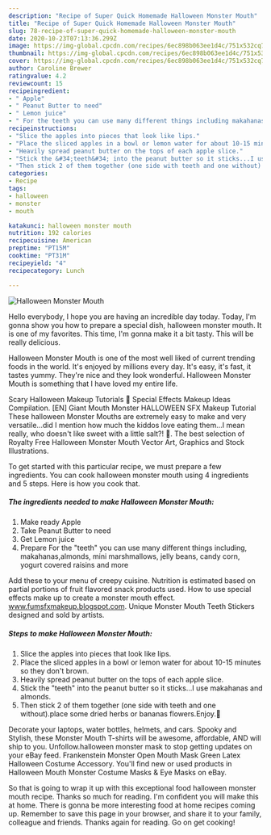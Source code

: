 ```yaml
---
description: "Recipe of Super Quick Homemade Halloween Monster Mouth"
title: "Recipe of Super Quick Homemade Halloween Monster Mouth"
slug: 78-recipe-of-super-quick-homemade-halloween-monster-mouth
date: 2020-10-23T07:13:36.299Z
image: https://img-global.cpcdn.com/recipes/6ec898b063ee1d4c/751x532cq70/halloween-monster-mouth-recipe-main-photo.jpg
thumbnail: https://img-global.cpcdn.com/recipes/6ec898b063ee1d4c/751x532cq70/halloween-monster-mouth-recipe-main-photo.jpg
cover: https://img-global.cpcdn.com/recipes/6ec898b063ee1d4c/751x532cq70/halloween-monster-mouth-recipe-main-photo.jpg
author: Caroline Brewer
ratingvalue: 4.2
reviewcount: 15
recipeingredient:
- " Apple"
- " Peanut Butter to need"
- " Lemon juice"
- " For the teeth you can use many different things including makahanasalmonds mini marshmallows jelly beans candy corn yogurt covered raisins and more"
recipeinstructions:
- "Slice the apples into pieces that look like lips."
- "Place the sliced apples in a bowl or lemon water for about 10-15 minutes so they don&#39;t brown."
- "Heavily spread peanut butter on the tops of each apple slice."
- "Stick the &#34;teeth&#34; into the peanut butter so it sticks...I use makahanas and almonds."
- "Then stick 2 of them together (one side with teeth and one without).place some dried herbs or bananas flowers.Enjoy.🎃"
categories:
- Recipe
tags:
- halloween
- monster
- mouth

katakunci: halloween monster mouth 
nutrition: 192 calories
recipecuisine: American
preptime: "PT15M"
cooktime: "PT31M"
recipeyield: "4"
recipecategory: Lunch

---
```



![Halloween Monster Mouth](https://img-global.cpcdn.com/recipes/6ec898b063ee1d4c/751x532cq70/halloween-monster-mouth-recipe-main-photo.jpg)

Hello everybody, I hope you are having an incredible day today. Today, I'm gonna show you how to prepare a special dish, halloween monster mouth. It is one of my favorites. This time, I'm gonna make it a bit tasty. This will be really delicious.

Halloween Monster Mouth is one of the most well liked of current trending foods in the world. It's enjoyed by millions every day. It's easy, it's fast, it tastes yummy. They're nice and they look wonderful. Halloween Monster Mouth is something that I have loved my entire life.

Scary Halloween Makeup Tutorials 👻 Special Effects Makeup Ideas Compilation. [EN] Giant Mouth Monster HALLOWEEN SFX Makeup Tutorial These halloween Monster Mouths are extremely easy to make and very versatile…did I mention how much the kiddos love eating them…I mean really, who doesn&#39;t like sweet with a little salt?! 🙂. The best selection of Royalty Free Halloween Monster Mouth Vector Art, Graphics and Stock Illustrations.


To get started with this particular recipe, we must prepare a few ingredients. You can cook halloween monster mouth using 4 ingredients and 5 steps. Here is how you cook that.

<!--inarticleads1-->

##### The ingredients needed to make Halloween Monster Mouth:

1. Make ready  Apple
1. Take  Peanut Butter to need
1. Get  Lemon juice
1. Prepare  For the &#34;teeth&#34; you can use many different things including, makahanas,almonds, mini marshmallows, jelly beans, candy corn, yogurt covered raisins and more


Add these to your menu of creepy cuisine. Nutrition is estimated based on partial portions of fruit flavored snack products used. How to use special effects make up to create a monster mouth effect. www.fumsfxmakeup.blogspot.com. Unique Monster Mouth Teeth Stickers designed and sold by artists. 

<!--inarticleads2-->

##### Steps to make Halloween Monster Mouth:

1. Slice the apples into pieces that look like lips.
1. Place the sliced apples in a bowl or lemon water for about 10-15 minutes so they don&#39;t brown.
1. Heavily spread peanut butter on the tops of each apple slice.
1. Stick the &#34;teeth&#34; into the peanut butter so it sticks...I use makahanas and almonds.
1. Then stick 2 of them together (one side with teeth and one without).place some dried herbs or bananas flowers.Enjoy.🎃


Decorate your laptops, water bottles, helmets, and cars. Spooky and Stylish, these Monster Mouth T-shirts will be awesome, affordable, AND will ship to you. Unfollow.halloween monster mask to stop getting updates on your eBay feed. Frankenstein Monster Open Mouth Mask Green Latex Halloween Costume Accessory. You&#39;ll find new or used products in Halloween Mouth Monster Costume Masks &amp; Eye Masks on eBay. 

So that is going to wrap it up with this exceptional food halloween monster mouth recipe. Thanks so much for reading. I'm confident you will make this at home. There is gonna be more interesting food at home recipes coming up. Remember to save this page in your browser, and share it to your family, colleague and friends. Thanks again for reading. Go on get cooking!
